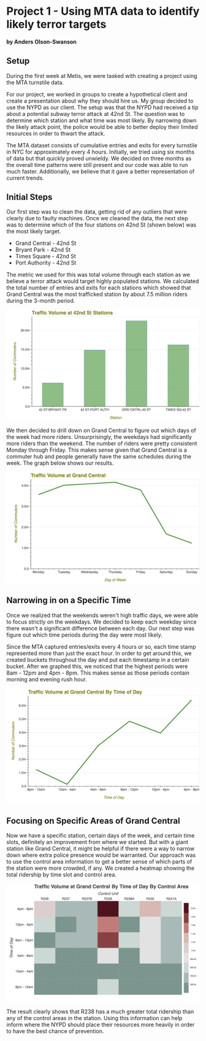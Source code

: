 # Project 1 - Using MTA data to identify likely terror targets
#### by Anders Olson-Swanson

## Setup

During the first week at Metis, we were tasked with creating a project using the MTA turnstile data.

For our project, we worked in groups to create a hypothetical client and create a presentation about why they should hire us. My group decided to use the NYPD as our client. The setup was that the NYPD had received a tip about a potential subway terror attack at 42nd St. The question was to determine which station and what time was most likely. By narrowing down the likely attack point, the police would be able to better deploy their limited resources in order to thwart the attack.

The MTA dataset consists of cumulative entries and exits for every turnstile in NYC for approximately every 4 hours. Initially, we tried using six months of data but that quickly proved unwieldy. We decided on three months as the overall time patterns were still present and our code was able to run much faster. Additionally, we believe that it gave a better representation of current trends.

## Initial Steps

Our first step was to clean the data, getting rid of any outliers that were clearly due to faulty machines. Once we cleaned the data, the next step was to determine which of the four stations on 42nd St (shown below) was the most likely target.

* Grand Central - 42nd St
* Bryant Park - 42nd St
* Times Square - 42nd St
* Port Authority - 42nd St

The metric we used for this was total volume through each station as we believe a terror attack would target highly populated stations. We calculated the total number of entries and exits for each stations which showed that Grand Central was the most trafficked station by about 7.5 million riders during the 3-month period.

![](/images/Top%20Stations%20at%2042nd%20St.png)

We then decided to drill down on Grand Central to figure out which days of the week had more riders. Unsurprisingly, the weekdays had significantly more riders than the weekend. The number of riders were pretty consistent Monday through Friday. This makes sense given that Grand Central is a commuter hub and people generally have the same schedules during the week. The graph below shows our results.

![](/images/Grand%20Central%20by%20Day.png)

## Narrowing in on a Specific Time

Once we realized that the weekends weren't high traffic days, we were able to focus strictly on the weekdays. We decided to keep each weekday since there wasn't a significant difference between each day. Our next step was figure out which time periods during the day were most likely.

Since the MTA captured entries/exits every 4 hours or so, each time stamp represented more than just the exact hour. In order to get around this, we created buckets throughout the day and put each timestamp in a certain bucket. After we graphed this, we noticed that the highest periods were 8am - 12pm and 4pm - 8pm. This makes sense as those periods contain morning and evening rush hour.

![](/images/Grand%20Central%20by%20weekday%20by%20time.png)

## Focusing on Specific Areas of Grand Central

Now we have a specific station, certain days of the week, and certain time slots, definitely an improvement from where we started. But with a giant station like Grand Central, it might be helpful if there were a way to narrow down where extra police presence would be warranted. Our approach was to use the control area information to get a better sense of which parts of the station were more crowded, if any. We created a heatmap showing the total ridership by time slot and control area.

![](/images/Grand%20Central%20heatmap.png)

The result clearly shows that R238 has a much greater total ridership than any of the control areas in the station. Using this information can help inform where the NYPD should place their resources more heavily in order to have the best chance of prevention.
